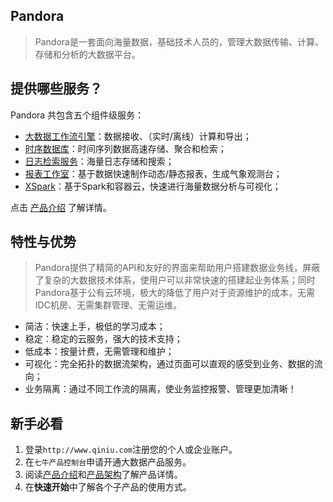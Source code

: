 ## Pandora
> Pandora是一套面向海量数据，基础技术人员的，管理大数据传输、计算、存储和分析的大数据平台。


## 提供哪些服务？
Pandora 共包含五个组件级服务：
	
* [大数据工作流引擎](/quickstart/flow.md)：数据接收、（实时/离线）计算和导出；
* [时序数据库](/quickstart/tsdb.md)：时间序列数据高速存储、聚合和检索； 
* [日志检索服务](/quickstart/logdb.md)：海量日志存储和搜索；
* [报表工作室](/quickstart/report.md)：基于数据快速制作动态/静态报表，生成气象观测台；
* [XSpark](/quickstart/xspark.md)：基于Spark和容器云，快速进行海量数据分析与可视化；

点击 [产品介绍](/getstarted/concept.md) 了解详情。

## 特性与优势
> Pandora提供了精简的API和友好的界面来帮助用户搭建数据业务线，屏蔽了复杂的大数据技术体系，使用户可以非常快速的搭建起业务体系；同时Pandora基于公有云环境，极大的降低了用户对于资源维护的成本，无需IDC机房、无需集群管理、无需运维。

* 简洁：快速上手，极低的学习成本；
* 稳定：稳定的云服务，强大的技术支持；
* 低成本：按量计费，无需管理和维护；
* 可视化：完全拓扑的数据流架构，通过页面可以直观的感受到业务、数据的流向；
* 业务隔离：通过不同工作流的隔离，使业务监控报警、管理更加清晰！

## 新手必看

1. 登录`http://www.qiniu.com`注册您的个人或企业账户。
2. 在`七牛产品控制台`申请开通大数据产品服务。
3. 阅读[产品介绍](/getstarted/concept.md)和[产品架构](/getstarted/architecture.md)了解产品详情。
4. 在**快速开始**中了解各个子产品的使用方式。
